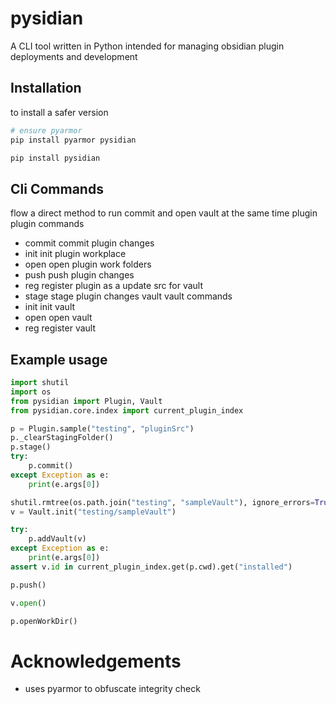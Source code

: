 # pysidian
A CLI tool written in Python intended for managing obsidian plugin deployments and development

## Installation
to install a safer version 
```py
# ensure pyarmor
pip install pyarmor pysidian
```

```bash
pip install pysidian
```
## Cli Commands
flow        a direct method to run commit and open vault at the same time
plugin      plugin commands
  - commit  commit plugin changes
  - init    init plugin workplace
  - open    open plugin work folders
  - push    push plugin changes
  - reg     register plugin as a update src for vault
  - stage   stage plugin changes
vault       vault commands
  - init    init vault
  - open    open vault
  - reg     register vault

## Example usage
```py
import shutil
import os
from pysidian import Plugin, Vault
from pysidian.core.index import current_plugin_index

p = Plugin.sample("testing", "pluginSrc")
p._clearStagingFolder()
p.stage()
try:
    p.commit()
except Exception as e:
    print(e.args[0])

shutil.rmtree(os.path.join("testing", "sampleVault"), ignore_errors=True)
v = Vault.init("testing/sampleVault")

try:
    p.addVault(v)
except Exception as e:
    print(e.args[0])
assert v.id in current_plugin_index.get(p.cwd).get("installed")

p.push()

v.open()

p.openWorkDir()
```

# Acknowledgements
- uses pyarmor to obfuscate integrity check